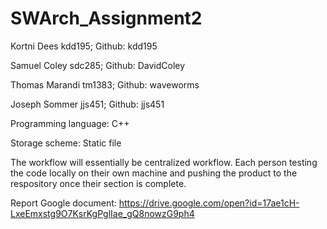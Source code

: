 # SWArch_Assignment2

Kortni Dees kdd195; 
Github: kdd195

Samuel Coley sdc285; 
Github: DavidColey

Thomas Marandi tm1383; 
Github: waveworms

Joseph Sommer jjs451; 
Github: jjs451

Programming language: C++

Storage scheme: Static file

The workflow will essentially be centralized workflow. Each person testing the code locally on their own machine and pushing the product to the respository once their section is complete.

Report Google document: https://drive.google.com/open?id=17ae1cH-LxeEmxstg9O7KsrKgPglIae_gQ8nowzG9ph4
